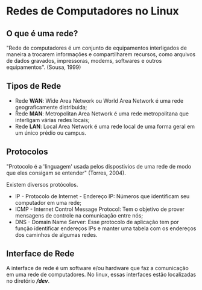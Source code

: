 # Redes de Computadores no Linux

## O que é uma rede?

"Rede de computadores é um conjunto de equipamentos interligados de maneira a trocarem informações e compartilharem recursos, como arquivos de dados gravados, impressoras, modems, softwares e outros equipamentos". (Sousa, 1999)

## Tipos de Rede

* Rede **WAN**: Wide Area Network ou World Area Network é uma rede geograficamente distribuida;
* Rede **MAN**: Metropolitan Area Network é uma rede metropolitana que interligam várias redes locais;
* Rede **LAN**: Local Area Network é uma rede local de uma forma geral em um único prédio ou campus.

## Protocolos

"Protocolo é a 'linguagem' usada pelos dispostivios de uma rede de modo que eles consigam se entender" (Torres, 2004).

Existem diversos protócolos. 

* IP - Protocolo de Internet - Endereço IP: Números que identificam seu computador em uma rede;
* ICMP - Internet Control Message Protocol: Tem o objetivo de prover mensagens de controle na comunicação entre nós;
* DNS - Domain Name Server: Esse protocolo de aplicação tem por função identificar endereços IPs e manter uma tabela com os endereços dos caminhos de algumas redes.

## Interface de Rede

A interface de rede é um software e/ou hardware que faz a comunicação em uma rede de computadores. No linux, essas interfaces estão localizadas no diretório ***/dev***.

